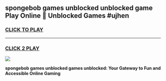 
## spongebob games unblocked unblocked game Play Online 👋 Unblocked Games #ujhen
<h3>
<a href="https://premium.freeplayer.one?title=spongebob_games_unblocked&ref=21F">CLICK TO PLAY</a></h3>
<hr>

<h3>
<a href="https://premium.freeplayer.one?title=spongebob_games_unblocked&ref=21F">CLICK 2 PLAY</a>
  
</h3>

<a href="https://premium.freeplayer.one?title=spongebob_games_unblocked&ref=21F/"><img src="https://clearcache.store/games.png"></a>


**spongebob games unblocked games unblocked: Your Gateway to Fun and Accessible Online Gaming**
